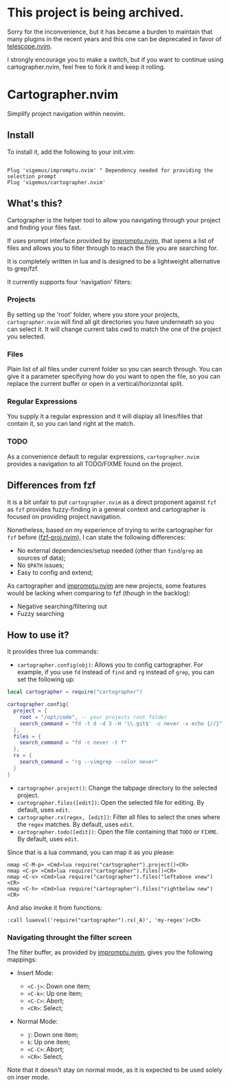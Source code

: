 # This project is being archived.

Sorry for the inconvenience, but it has became a burden to maintain that many plugins in the recent years and this one can be deprecated in favor of [telescope.nvim](https://github.com/nvim-telescope/telescope.nvim).

I strongly encourage you to make a switch, but if you want to continue using cartographer.nvim, feel free to fork it and keep it rolling.

# Cartographer.nvim

Simplify project navigation within neovim.

## Install

To install it, add the following to your init.vim:

```viml

Plug 'vigemus/impromptu.nvim' " Dependency needed for providing the selection prompt
Plug 'vigemus/cartographer.nvim'

```

## What's this?

Cartographer is the helper tool to allow you navigating through your project and finding your files fast.

If uses prompt interface provided by [impromptu.nvim](https://github.com/Vigemus/impromptu.nvim),
that opens a list of files and allows you to filter through to reach the file you are searching for.

It is completely written in lua and is designed to be a lightweight alternative to grep/fzf.

It currently supports four 'navigation' filters:

### Projects

By setting up the 'root' folder, where you store your projects, `cartographer.nvim` will find all git
directories you have underneath so you can select it. It will change current tabs cwd to match the one
of the project you selected.

### Files

Plain list of all files under current folder so you can search through.
You can give it a parameter specifying how do you want to open the file,
so you can replace the current buffer or open in a vertical/horizontal split.

### Regular Expressions

You supply it a regular expression and it will display all lines/files that contain it, so you can land right at the match.

### TODO

As a convenience default to regular expressions, `cartographer.nvim` provides a navigation to all TODO/FIXME found on the project.

## Differences from fzf

It is a bit unfair to put `cartographer.nvim` as a direct proponent against `fzf` as `fzf` provides fuzzy-finding in a general context
and cartographer is focused on providing project navigation.

Nonetheless, based on my experience of trying to write cartographer for `fzf` before ([fzf-proj.nvim](https://github.com/Vigemus/fzf-proj.nvim)),
I can state the following differences:

* No external dependencies/setup needed (other than `find`/`grep` as sources of data);
* No `$PATH` issues;
* Easy to config and extend;

As cartographer and [impromptu.nvim](https://github.com/Vigemus/impromptu.nvim) are new projects, some features would be lacking when comparing to fzf (though in the backlog):

* Negative searching/filtering out
* Fuzzy searching

## How to use it?

It provides three lua commands:

- `cartographer.config(obj)`: Allows you to config cartographer.
For example, if you use `fd` instead of `find` and `rg` instead of `grep`, you can set the following up:

```lua
local cartographer = require("cartographer")

cartographer.config{
  project = {
    root = "/opt/code", -- your projects root folder
    search_command = "fd -t d -d 3 -H '\\.git$' -c never -x echo {//}"
  },
  files = {
    search_command = "fd -c never -t f"
  },
  rx = {
    search_command = "rg --vimgrep --color never"
  }
}
```

- `cartographer.project()`: Change the tabpage directory to the selected project.
- `cartographer.files([edit])`: Open the selected file for editing. By default, uses `edit`.
- `cartographer.rx(regex, [edit])`: Filter all files to select the ones where the `regex` matches. By default, uses `edit`.
- `cartographer.todo([edit])`: Open the file containing that `TODO` or `FIXME`. By default, uses `edit`.

Since that is a lua command, you can map it as you please:

```viml
nmap <C-M-p> <Cmd>lua require("cartographer").project()<CR>
nmap <C-p> <Cmd>lua require("cartographer").files()<CR>
nmap <C-v> <Cmd>lua require("cartographer").files("leftabove vnew")<CR>
nmap <C-h> <Cmd>lua require("cartographer").files("rightbelow new")<CR>
```

And also invoke it from functions:

```viml
:call luaeval('require("cartographer").rx(_A)', 'my-regex')<CR>
```

### Navigating throught the filter screen

The filter buffer, as provided by [impromptu.nvim](https://github.com/Vigemus/impromptu.nvim), gives you the following mappings:

* Insert Mode:
  * `<C-j>`: Down one item;
  * `<C-k>`: Up one item;
  * `<C-C>`: Abort;
  * `<CR>`: Select;

* Normal Mode:
  * `j`: Down one item;
  * `k`: Up one item;
  * `<C-C>`: Abort;
  * `<CR>`: Select;

Note that it doesn't stay on normal mode, as it is expected to be used solely on inser mode.
